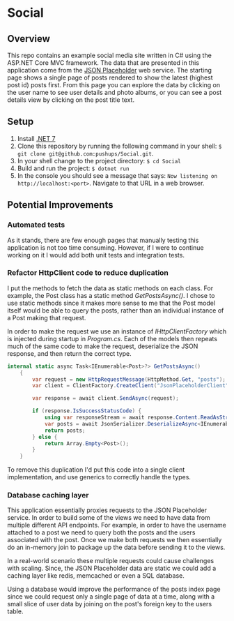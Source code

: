 # Social

## Overview

This repo contains an example social media site written in C# using the ASP.NET Core MVC framework.
The data that are presented in this application come from the [JSON Placeholder](https://jsonplaceholder.typicode.com/) web service.
The starting page shows a single page of posts rendered to show the latest (highest post id) posts first.
From this page you can explore the data by clicking on the user name to see user details and photo albums, or you can see a post details view
by clicking on the post title text.

## Setup

1. Install [.NET 7](https://learn.microsoft.com/en-us/dotnet/core/install/)
1. Clone this repository by running the following command in your shell: ```$ git clone git@github.com:pushups/Social.git```.
1. In your shell change to the project directory: ```$ cd Social```
1. Build and run the project: ```$ dotnet run```
1. In the console you should see a message that says: ```Now listening on http://localhost:<port>```. Navigate to that URL in a web browser.

## Potential Improvements

### Automated tests

As it stands, there are few enough pages that manually testing this application is not too time consuming.
However, if I were to continue working on it I would add both unit tests and integration tests.

### Refactor HttpClient code to reduce duplication

I put the methods to fetch the data as static methods on each class.
For example, the Post class has a static method *GetPostsAsync()*.
I chose to use static methods since it makes more sense to me that the Post model itself
would be able to query the posts, rather than an individual instance of a Post making that request.

In order to make the request we use an instance of *IHttpClientFactory* which is injected
during startup in *Program.cs*. Each of the models then repeats much of the same code to
make the request, deserialize the JSON response, and then return the correct type.

```c#
internal static async Task<IEnumerable<Post>?> GetPostsAsync()
    {
        var request = new HttpRequestMessage(HttpMethod.Get, "posts");
        var client = ClientFactory.CreateClient("JsonPlaceholderClient");

        var response = await client.SendAsync(request);

        if (response.IsSuccessStatusCode) {
            using var responseStream = await response.Content.ReadAsStreamAsync();
            var posts = await JsonSerializer.DeserializeAsync<IEnumerable<Post>>(responseStream);
            return posts;
        } else {
            return Array.Empty<Post>();
        }
    }
```

To remove this duplication I'd put this code into a single client implementation,
and use generics to correctly handle the types.

### Database caching layer

This application essentially proxies requests to the JSON Placeholder service.
In order to build some of the views we need to have data from multiple different API endpoints.
For example, in order to have the username attached to a post we need to query both the posts
and the users associated with the post. Once we make both requests we then essentially do an in-memory join to package up the data
before sending it to the views.

In a real-world scenario these multiple requests could cause challenges with scaling.
Since, the JSON Placeholder data are static we could add a caching layer like redis, memcached or even a SQL database.

Using a database would improve the performance of the posts index page since we could request only a single page of data
at a time, along with a small slice of user data by joining on the post's foreign key to the users table.
